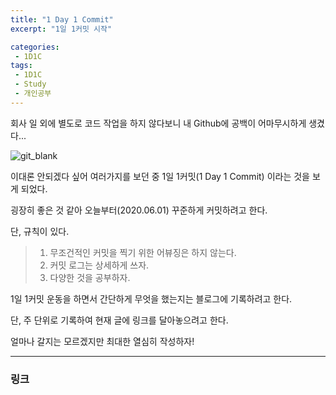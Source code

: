```yaml
---
title: "1 Day 1 Commit"
excerpt: "1일 1커밋 시작"

categories:
 - 1D1C
tags:
 - 1D1C
 - Study
 - 개인공부
---
```






회사 일 외에 별도로 코드 작업을 하지 않다보니 내 Github에 공백이 어마무시하게 생겼다...



![git_blank](https://user-images.githubusercontent.com/37808594/83364590-2c9fee00-a3dd-11ea-8111-828c6e079e84.png)



이대론 안되겠다 싶어 여러가지를 보던 중 1일 1커밋(1 Day 1 Commit) 이라는 것을 보게 되었다.

굉장히 좋은 것 같아 오늘부터(2020.06.01) 꾸준하게 커밋하려고 한다.

단, 규칙이 있다.

> 1. 무조건적인 커밋을 찍기 위한 어뷰징은 하지 않는다.
> 2. 커밋 로그는 상세하게 쓰자.
> 3. 다양한 것을 공부하자.



1일 1커밋 운동을 하면서 간단하게 무엇을 했는지는 블로그에 기록하려고 한다.

단, 주 단위로 기록하여 현재 글에 링크를 달아놓으려고 한다.

얼마나 갈지는 모르겠지만 최대한 열심히 작성하자!

---

### 링크

